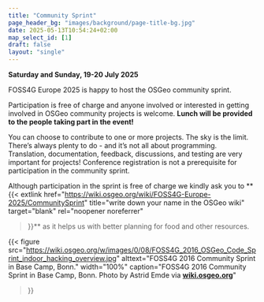 ```yaml
---
title: "Community Sprint"
page_header_bg: "images/background/page-title-bg.jpg"
date: 2025-05-13T10:54:24+02:00
map_select_id: [1]
draft: false
layout: "single"
---
```

**Saturday and Sunday, 19-20 July 2025**

FOSS4G Europe 2025 is happy to host the OSGeo community sprint.

Participation is free of charge and anyone involved or interested in getting
involved in OSGeo community projects is welcome.
**Lunch will be provided to the people taking part in the event!**

You can choose to contribute to one or more projects. The sky is the limit.
There’s always plenty to do - and it’s not all about programming. Translation,
documentation, feedback, discussions, and testing are very important for
projects! Conference registration is not a prerequisite for participation in
the community sprint.

Although participation in the sprint is free of charge we kindly ask you to
**{{<
    extlink href="https://wiki.osgeo.org/wiki/FOSS4G-Europe-2025/CommunitySprint"
    title="write down your name in the OSGeo wiki"
    target="blank"
    rel="noopener noreferrer"
>}}**
as it helps us with better planning for food and other resources.

{{< figure
    src="https://wiki.osgeo.org/w/images/0/08/FOSS4G_2016_OSGeo_Code_Sprint_indoor_hacking_overview.jpg"
    alttext="FOSS4G 2016 Community Sprint in Base Camp, Bonn."
    width="100%"
    caption="FOSS4G 2016 Community Sprint in Base Camp, Bonn. Photo by Astrid Emde via [**wiki.osgeo.org**](https://wiki.osgeo.org/wiki/FOSS4G_2016_Code_Sprint)"
>}}  
